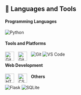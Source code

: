 ## 💾 Languages and Tools

#### Programming Languages

![Python](https://img.shields.io/badge/Python-3776AB?style=flat-square&logo=python&logoColor=white)

#### Tools and Platforms

![Git](https://img.shields.io/badge/Git-F05032?style=flat-square&logo=git&logoColor=white)
<img align="left" alt="Git" width="30px" style="padding-right:10px;" src="https://cdn.jsdelivr.net/gh/devicons/devicon/icons/git/git-original.svg" />
<img align="left" alt="GitHub" width="30px" style="padding-right:10px;" src="https://cdn.jsdelivr.net/gh/devicons/devicon/icons/github/github-original.svg" />
![VS Code](https://img.shields.io/badge/VS%20Code-0078d7?style=flat-square&logo=visual%20studio%20code&logoColor=white)

#### Web Development

<img align="left" alt="HTML" width="30px" style="padding-right:10px;" src="https://cdn.jsdelivr.net/gh/devicons/devicon/icons/html5/html5-plain.svg" />
<img align="left" alt="CSS" width="30px" style="padding-right:10px;" src="https://cdn.jsdelivr.net/gh/devicons/devicon/icons/css3/css3-plain.svg" />

#### Others

![Flask](https://img.shields.io/badge/Flask-000000?style=flat-square&logo=flask&logoColor=white)
![SQLite](https://img.shields.io/badge/SQLite-003B57?style=flat-square&logo=sqlite&logoColor=white)

<br />
